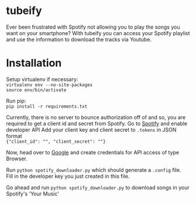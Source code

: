 # tubeify
Ever been frustrated with Spotify not allowing you to play the songs you want on your smartphone?
With tubeify you can access your Spotify playlist and use the information to download the tracks via Youtube.

# Installation
Setup virtualenv if necessary:  
    `virtualenv env --no-site-packages`  
    `source env/bin/activate`
    
Run pip:  
    `pip install -r requirements.txt`

Currently, there is no server to bounce authorization off of and so, you are required to get a client id and secret from Spotify.
Go to [Spotify](https://developers.spotify.com) and enable developer API
Add your client key and client secret to `.tokens` in JSON format  
`{"client_id": "", "client_secret": ""}`

Now, head over to [Google](https://console.developers.google.com/) and create credentials for API access of type Browser.

Run `python spotify_downloader.py` which should generate a `.config` file.  
Fill in the developer key you just created in this file.

Go ahead and run `python spotify_downloader.py` to download songs in your Spotify's 'Your Music'
